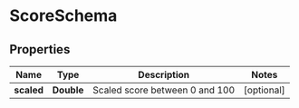 
# ScoreSchema

## Properties
Name | Type | Description | Notes
------------ | ------------- | ------------- | -------------
**scaled** | **Double** | Scaled score between 0 and 100 |  [optional]



